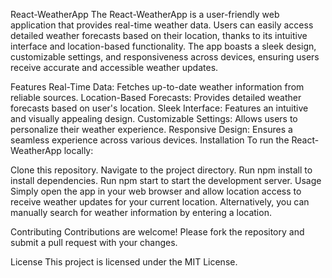 React-WeatherApp
The React-WeatherApp is a user-friendly web application that provides real-time weather data. Users can easily access detailed weather forecasts based on their location, thanks to its intuitive interface and location-based functionality. The app boasts a sleek design, customizable settings, and responsiveness across devices, ensuring users receive accurate and accessible weather updates.

Features
Real-Time Data: Fetches up-to-date weather information from reliable sources.
Location-Based Forecasts: Provides detailed weather forecasts based on user's location.
Sleek Interface: Features an intuitive and visually appealing design.
Customizable Settings: Allows users to personalize their weather experience.
Responsive Design: Ensures a seamless experience across various devices.
Installation
To run the React-WeatherApp locally:

Clone this repository.
Navigate to the project directory.
Run npm install to install dependencies.
Run npm start to start the development server.
Usage
Simply open the app in your web browser and allow location access to receive weather updates for your current location. Alternatively, you can manually search for weather information by entering a location.

Contributing
Contributions are welcome! Please fork the repository and submit a pull request with your changes.

License
This project is licensed under the MIT License.
